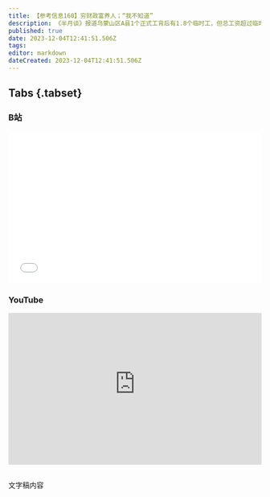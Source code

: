 ```yaml
---
title: 【参考信息160】穷财政富养人；“我不知道”
description: 《半月谈》报道乌蒙山区A县1个正式工背后有1.8个临时工，但总工资超过临时工4倍。一般公共预算收入无法覆盖财政供养人员工资，其中税还不够付临时工的工资。核对了一圈，这个A县是贵州的半个老朋友。为促进民营经济，中央提出31条，发改委等八部门出台28条，市场监管总局发布22条，央行等八部门出台25条，还成立民营经济发展局。社科院专家被问：经济种种问题文件上也有，问题也看到了，为什么落实那么难？答：我不知道。乌克兰大搞“铁道游击队”。
published: true
date: 2023-12-04T12:41:51.506Z
tags: 
editor: markdown
dateCreated: 2023-12-04T12:41:51.506Z
---
```


## Tabs {.tabset}
### B站
<div style="position: relative; padding: 30% 45%;">
<iframe style="position: absolute; width: 100%; height: 100%; left: 0; top: 0;" src="//player.bilibili.com/player.html?&bvid=BV12b4y1K7kC&page=1&as_wide=1&high_quality=1&danmaku=1&autoplay=0" scrolling="no" border="0" frameborder="no" framespacing="0" allowfullscreen="true"></iframe>
</div>

### YouTube
<div style="position: relative; padding: 30% 45%;">
<iframe style="position: absolute; top: 0; left: 0; width: 100%; height: 100%;" src="https://www.youtube-nocookie.com/embed/YouTubeVID" title="YouTube video player" frameborder="0" allow="accelerometer; autoplay; clipboard-write; encrypted-media; gyroscope; picture-in-picture" allowfullscreen></iframe>
</div>

## 

文字稿内容
